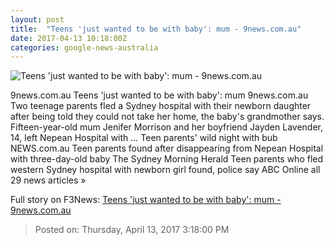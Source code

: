 ```yaml
---
layout: post
title:  "Teens 'just wanted to be with baby': mum - 9news.com.au"
date: 2017-04-13 10:18:00Z
categories: google-news-australia
---
```


![Teens 'just wanted to be with baby': mum - 9news.com.au](http://prod.static9.net.au/_/media/network/home/streams/2017/04/13/11/46/130417_missing.ashx)

9news.com.au Teens 'just wanted to be with baby': mum 9news.com.au Two teenage parents fled a Sydney hospital with their newborn daughter after being told they could not take her home, the baby's grandmother says. Fifteen-year-old mum Jenifer Morrison and her boyfriend Jayden Lavender, 14, left Nepean Hospital with ... Teen parents' wild night with bub NEWS.com.au Teen parents found after disappearing from Nepean Hospital with three-day-old baby The Sydney Morning Herald Teen parents who fled western Sydney hospital with newborn girl found, police say ABC Online all 29 news articles »


Full story on F3News: [Teens 'just wanted to be with baby': mum - 9news.com.au](http://www.f3nws.com/n/kWhRBH)

> Posted on: Thursday, April 13, 2017 3:18:00 PM

